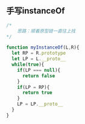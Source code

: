 ## 手写instanceOf

```js
/*
	思路：顺着原型链一直往上找
*/
```



```js
function myInstanceOf(L,R){
  let RP = R.prototype
  let LP = L.__proto__
  while(true){
    if(LP === null){
      return false
    }
    if(LP = RP){
      return true
    }
    LP = LP.__proto__
  }
}
```



